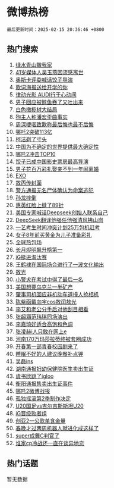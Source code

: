 # 微博热榜

`最后更新时间：2025-02-15 20:36:46 +0800`

## 热门搜索

1. [绿水青山瞰我家](https://m.weibo.cn/search?containerid=100103type%3D1%26t%3D10%26q%3D%23%E7%BB%BF%E6%B0%B4%E9%9D%92%E5%B1%B1%E7%9E%B0%E6%88%91%E5%AE%B6%23&stream_entry_id=51&isnewpage=1&extparam=seat%3D1%26stream_entry_id%3D51%26c_type%3D51%26dgr%3D0%26cate%3D10103%26pos%3D0%26q%3D%2523%25E7%25BB%25BF%25E6%25B0%25B4%25E9%259D%2592%25E5%25B1%25B1%25E7%259E%25B0%25E6%2588%2591%25E5%25AE%25B6%2523%26filter_type%3Drealtimehot%26display_time%3D1739623005%26pre_seqid%3D17396230053450230955137)
1. [41岁媒体人吴玉燕因流感离世](https://m.weibo.cn/search?containerid=100103type%3D1%26t%3D10%26q%3D%2341%E5%B2%81%E5%AA%92%E4%BD%93%E4%BA%BA%E5%90%B4%E7%8E%89%E7%87%95%E5%9B%A0%E6%B5%81%E6%84%9F%E7%A6%BB%E4%B8%96%23&stream_entry_id=31&isnewpage=1&extparam=seat%3D1%26flag%3D1%26lcate%3D5001%26pos%3D0%26filter_type%3Drealtimehot%26c_type%3D31%26realpos%3D1%26dgr%3D0%26cate%3D5001%26q%3D%252341%25E5%25B2%2581%25E5%25AA%2592%25E4%25BD%2593%25E4%25BA%25BA%25E5%2590%25B4%25E7%258E%2589%25E7%2587%2595%25E5%259B%25A0%25E6%25B5%2581%25E6%2584%259F%25E7%25A6%25BB%25E4%25B8%2596%2523%26stream_entry_id%3D31%26band_rank%3D1%26display_time%3D1739623005%26pre_seqid%3D17396230053450230955137)
1. [奥斯卡评委喊话饺子导演](https://m.weibo.cn/search?containerid=100103type%3D1%26t%3D10%26q%3D%23%E5%A5%A5%E6%96%AF%E5%8D%A1%E8%AF%84%E5%A7%94%E5%96%8A%E8%AF%9D%E9%A5%BA%E5%AD%90%E5%AF%BC%E6%BC%94%23&stream_entry_id=31&isnewpage=1&extparam=seat%3D1%26flag%3D2%26lcate%3D5001%26pos%3D1%26filter_type%3Drealtimehot%26c_type%3D31%26realpos%3D2%26dgr%3D0%26cate%3D5001%26q%3D%2523%25E5%25A5%25A5%25E6%2596%25AF%25E5%258D%25A1%25E8%25AF%2584%25E5%25A7%2594%25E5%2596%258A%25E8%25AF%259D%25E9%25A5%25BA%25E5%25AD%2590%25E5%25AF%25BC%25E6%25BC%2594%2523%26stream_entry_id%3D31%26band_rank%3D2%26display_time%3D1739623005%26pre_seqid%3D17396230053450230955137)
1. [歌词海报送给开学的你](https://m.weibo.cn/search?containerid=100103type%3D1%26t%3D10%26q%3D%23%E6%AD%8C%E8%AF%8D%E6%B5%B7%E6%8A%A5%E9%80%81%E7%BB%99%E5%BC%80%E5%AD%A6%E7%9A%84%E4%BD%A0%23&stream_entry_id=31&isnewpage=1&extparam=seat%3D1%26flag%3D0%26lcate%3D5001%26pos%3D2%26filter_type%3Drealtimehot%26c_type%3D31%26realpos%3D3%26dgr%3D0%26cate%3D5001%26q%3D%2523%25E6%25AD%258C%25E8%25AF%258D%25E6%25B5%25B7%25E6%258A%25A5%25E9%2580%2581%25E7%25BB%2599%25E5%25BC%2580%25E5%25AD%25A6%25E7%259A%2584%25E4%25BD%25A0%2523%26stream_entry_id%3D31%26band_rank%3D3%26display_time%3D1739623005%26pre_seqid%3D17396230053450230955137)
1. [律动光影 AUDI行于心动间](https://m.weibo.cn/search?containerid=100103type%3D1%26t%3D10%26q%3D%23%E5%BE%8B%E5%8A%A8%E5%85%89%E5%BD%B1+AUDI%E8%A1%8C%E4%BA%8E%E5%BF%83%E5%8A%A8%E9%97%B4%23&stream_entry_id=31&isnewpage=1&extparam=seat%3D1%26stream_entry_id%3D31%26is_ad_pos%3D1%26lcate%3D5001%26pos%3D3%26topic_ad%3D1%26filter_type%3Drealtimehot%26c_type%3D31%26dgr%3D0%26cate%3D5001%26q%3D%2523%25E5%25BE%258B%25E5%258A%25A8%25E5%2585%2589%25E5%25BD%25B1%2520AUDI%25E8%25A1%258C%25E4%25BA%258E%25E5%25BF%2583%25E5%258A%25A8%25E9%2597%25B4%2523%26adid%3D276096%26band_rank%3D4%26display_time%3D1739623005%26pre_seqid%3D17396230053450230955137)
1. [男子回应被鲸鱼吞了又吐出来](https://m.weibo.cn/search?containerid=100103type%3D1%26t%3D10%26q%3D%23%E7%94%B7%E5%AD%90%E5%9B%9E%E5%BA%94%E8%A2%AB%E9%B2%B8%E9%B1%BC%E5%90%9E%E4%BA%86%E5%8F%88%E5%90%90%E5%87%BA%E6%9D%A5%23&stream_entry_id=31&isnewpage=1&extparam=seat%3D1%26flag%3D1%26lcate%3D5001%26pos%3D4%26filter_type%3Drealtimehot%26c_type%3D31%26realpos%3D4%26dgr%3D0%26cate%3D5001%26q%3D%2523%25E7%2594%25B7%25E5%25AD%2590%25E5%259B%259E%25E5%25BA%2594%25E8%25A2%25AB%25E9%25B2%25B8%25E9%25B1%25BC%25E5%2590%259E%25E4%25BA%2586%25E5%258F%2588%25E5%2590%2590%25E5%2587%25BA%25E6%259D%25A5%2523%26stream_entry_id%3D31%26band_rank%3D4%26display_time%3D1739623005%26pre_seqid%3D17396230053450230955137)
1. [白色橄榄树大结局](https://m.weibo.cn/search?containerid=100103type%3D1%26t%3D10%26q%3D%E7%99%BD%E8%89%B2%E6%A9%84%E6%A6%84%E6%A0%91%E5%A4%A7%E7%BB%93%E5%B1%80&stream_entry_id=31&isnewpage=1&extparam=seat%3D1%26flag%3D2%26lcate%3D5001%26pos%3D5%26filter_type%3Drealtimehot%26c_type%3D31%26realpos%3D5%26dgr%3D0%26cate%3D5001%26q%3D%25E7%2599%25BD%25E8%2589%25B2%25E6%25A9%2584%25E6%25A6%2584%25E6%25A0%2591%25E5%25A4%25A7%25E7%25BB%2593%25E5%25B1%2580%26stream_entry_id%3D31%26band_rank%3D5%26display_time%3D1739623005%26pre_seqid%3D17396230053450230955137)
1. [狗主人称潘宏歪曲事实](https://m.weibo.cn/search?containerid=100103type%3D1%26t%3D10%26q%3D%23%E7%8B%97%E4%B8%BB%E4%BA%BA%E7%A7%B0%E6%BD%98%E5%AE%8F%E6%AD%AA%E6%9B%B2%E4%BA%8B%E5%AE%9E%23&stream_entry_id=31&isnewpage=1&extparam=seat%3D1%26flag%3D1%26lcate%3D5001%26pos%3D6%26filter_type%3Drealtimehot%26c_type%3D31%26realpos%3D6%26dgr%3D0%26cate%3D5001%26q%3D%2523%25E7%258B%2597%25E4%25B8%25BB%25E4%25BA%25BA%25E7%25A7%25B0%25E6%25BD%2598%25E5%25AE%258F%25E6%25AD%25AA%25E6%259B%25B2%25E4%25BA%258B%25E5%25AE%259E%2523%26stream_entry_id%3D31%26band_rank%3D6%26display_time%3D1739623005%26pre_seqid%3D17396230053450230955137)
1. [周深哽咽致歉称最后悔也最不后悔](https://m.weibo.cn/search?containerid=100103type%3D1%26t%3D10%26q%3D%23%E5%91%A8%E6%B7%B1%E5%93%BD%E5%92%BD%E8%87%B4%E6%AD%89%E7%A7%B0%E6%9C%80%E5%90%8E%E6%82%94%E4%B9%9F%E6%9C%80%E4%B8%8D%E5%90%8E%E6%82%94%23&stream_entry_id=31&isnewpage=1&extparam=seat%3D1%26flag%3D16%26lcate%3D5001%26pos%3D7%26filter_type%3Drealtimehot%26c_type%3D31%26realpos%3D7%26dgr%3D0%26cate%3D5001%26q%3D%2523%25E5%2591%25A8%25E6%25B7%25B1%25E5%2593%25BD%25E5%2592%25BD%25E8%2587%25B4%25E6%25AD%2589%25E7%25A7%25B0%25E6%259C%2580%25E5%2590%258E%25E6%2582%2594%25E4%25B9%259F%25E6%259C%2580%25E4%25B8%258D%25E5%2590%258E%25E6%2582%2594%2523%26stream_entry_id%3D31%26band_rank%3D7%26display_time%3D1739623005%26pre_seqid%3D17396230053450230955137)
1. [哪吒2突破113亿](https://m.weibo.cn/search?containerid=100103type%3D1%26t%3D10%26q%3D%23%E5%93%AA%E5%90%922%E7%AA%81%E7%A0%B4113%E4%BA%BF%23&stream_entry_id=31&isnewpage=1&extparam=seat%3D1%26flag%3D1%26lcate%3D5001%26pos%3D8%26filter_type%3Drealtimehot%26c_type%3D31%26realpos%3D8%26dgr%3D0%26cate%3D5001%26q%3D%2523%25E5%2593%25AA%25E5%2590%25922%25E7%25AA%2581%25E7%25A0%25B4113%25E4%25BA%25BF%2523%26stream_entry_id%3D31%26band_rank%3D8%26display_time%3D1739623005%26pre_seqid%3D17396230053450230955137)
1. [柯洁剃了寸头](https://m.weibo.cn/search?containerid=100103type%3D1%26t%3D10%26q%3D%23%E6%9F%AF%E6%B4%81%E5%89%83%E4%BA%86%E5%AF%B8%E5%A4%B4%23&stream_entry_id=31&isnewpage=1&extparam=seat%3D1%26flag%3D1%26lcate%3D5001%26pos%3D9%26filter_type%3Drealtimehot%26c_type%3D31%26realpos%3D9%26dgr%3D0%26cate%3D5001%26q%3D%2523%25E6%259F%25AF%25E6%25B4%2581%25E5%2589%2583%25E4%25BA%2586%25E5%25AF%25B8%25E5%25A4%25B4%2523%26stream_entry_id%3D31%26band_rank%3D9%26display_time%3D1739623005%26pre_seqid%3D17396230053450230955137)
1. [中国为不确定的世界提供最大确定性](https://m.weibo.cn/search?containerid=100103type%3D1%26t%3D10%26q%3D%23%E4%B8%AD%E5%9B%BD%E4%B8%BA%E4%B8%8D%E7%A1%AE%E5%AE%9A%E7%9A%84%E4%B8%96%E7%95%8C%E6%8F%90%E4%BE%9B%E6%9C%80%E5%A4%A7%E7%A1%AE%E5%AE%9A%E6%80%A7%23&stream_entry_id=31&isnewpage=1&extparam=seat%3D1%26flag%3D1%26lcate%3D5001%26pos%3D10%26filter_type%3Drealtimehot%26c_type%3D31%26realpos%3D10%26dgr%3D0%26cate%3D5001%26q%3D%2523%25E4%25B8%25AD%25E5%259B%25BD%25E4%25B8%25BA%25E4%25B8%258D%25E7%25A1%25AE%25E5%25AE%259A%25E7%259A%2584%25E4%25B8%2596%25E7%2595%258C%25E6%258F%2590%25E4%25BE%259B%25E6%259C%2580%25E5%25A4%25A7%25E7%25A1%25AE%25E5%25AE%259A%25E6%2580%25A7%2523%26stream_entry_id%3D31%26band_rank%3D10%26display_time%3D1739623005%26pre_seqid%3D17396230053450230955137)
1. [哪吒2冲击TOP10](https://m.weibo.cn/search?containerid=100103type%3D1%26t%3D10%26q%3D%23%E5%93%AA%E5%90%922%E5%86%B2%E5%87%BBTOP10%23&stream_entry_id=31&isnewpage=1&extparam=seat%3D1%26flag%3D0%26lcate%3D5001%26pos%3D11%26filter_type%3Drealtimehot%26c_type%3D31%26realpos%3D11%26dgr%3D0%26cate%3D5001%26q%3D%2523%25E5%2593%25AA%25E5%2590%25922%25E5%2586%25B2%25E5%2587%25BBTOP10%2523%26stream_entry_id%3D31%26band_rank%3D11%26display_time%3D1739623005%26pre_seqid%3D17396230053450230955137)
1. [饺子已成中国影史票房最高导演](https://m.weibo.cn/search?containerid=100103type%3D1%26t%3D10%26q%3D%23%E9%A5%BA%E5%AD%90%E5%B7%B2%E6%88%90%E4%B8%AD%E5%9B%BD%E5%BD%B1%E5%8F%B2%E7%A5%A8%E6%88%BF%E6%9C%80%E9%AB%98%E5%AF%BC%E6%BC%94%23&stream_entry_id=31&isnewpage=1&extparam=seat%3D1%26flag%3D0%26lcate%3D5001%26pos%3D12%26filter_type%3Drealtimehot%26c_type%3D31%26realpos%3D12%26dgr%3D0%26cate%3D5001%26q%3D%2523%25E9%25A5%25BA%25E5%25AD%2590%25E5%25B7%25B2%25E6%2588%2590%25E4%25B8%25AD%25E5%259B%25BD%25E5%25BD%25B1%25E5%258F%25B2%25E7%25A5%25A8%25E6%2588%25BF%25E6%259C%2580%25E9%25AB%2598%25E5%25AF%25BC%25E6%25BC%2594%2523%26stream_entry_id%3D31%26band_rank%3D12%26display_time%3D1739623005%26pre_seqid%3D17396230053450230955137)
1. [男子花百万彩礼娶亲不到一年闹离婚](https://m.weibo.cn/search?containerid=100103type%3D1%26t%3D10%26q%3D%23%E7%94%B7%E5%AD%90%E8%8A%B1%E7%99%BE%E4%B8%87%E5%BD%A9%E7%A4%BC%E5%A8%B6%E4%BA%B2%E4%B8%8D%E5%88%B0%E4%B8%80%E5%B9%B4%E9%97%B9%E7%A6%BB%E5%A9%9A%23&stream_entry_id=31&isnewpage=1&extparam=seat%3D1%26flag%3D1%26lcate%3D5001%26pos%3D13%26filter_type%3Drealtimehot%26c_type%3D31%26realpos%3D13%26dgr%3D0%26cate%3D5001%26q%3D%2523%25E7%2594%25B7%25E5%25AD%2590%25E8%258A%25B1%25E7%2599%25BE%25E4%25B8%2587%25E5%25BD%25A9%25E7%25A4%25BC%25E5%25A8%25B6%25E4%25BA%25B2%25E4%25B8%258D%25E5%2588%25B0%25E4%25B8%2580%25E5%25B9%25B4%25E9%2597%25B9%25E7%25A6%25BB%25E5%25A9%259A%2523%26stream_entry_id%3D31%26band_rank%3D13%26display_time%3D1739623005%26pre_seqid%3D17396230053450230955137)
1. [EXO](https://m.weibo.cn/search?containerid=100103type%3D1%26t%3D10%26q%3DEXO&stream_entry_id=31&isnewpage=1&extparam=seat%3D1%26flag%3D1%26lcate%3D5001%26pos%3D14%26filter_type%3Drealtimehot%26c_type%3D31%26realpos%3D14%26dgr%3D0%26cate%3D5001%26q%3DEXO%26stream_entry_id%3D31%26band_rank%3D14%26display_time%3D1739623005%26pre_seqid%3D17396230053450230955137)
1. [敖丙传封面](https://m.weibo.cn/search?containerid=100103type%3D1%26t%3D10%26q%3D%E6%95%96%E4%B8%99%E4%BC%A0%E5%B0%81%E9%9D%A2&stream_entry_id=31&isnewpage=1&extparam=seat%3D1%26flag%3D0%26lcate%3D5001%26pos%3D15%26filter_type%3Drealtimehot%26c_type%3D31%26realpos%3D15%26dgr%3D0%26cate%3D5001%26q%3D%25E6%2595%2596%25E4%25B8%2599%25E4%25BC%25A0%25E5%25B0%2581%25E9%259D%25A2%26stream_entry_id%3D31%26band_rank%3D15%26display_time%3D1739623005%26pre_seqid%3D17396230053450230955137)
1. [警方通报无名尸体确认为命案逃犯](https://m.weibo.cn/search?containerid=100103type%3D1%26t%3D10%26q%3D%23%E8%AD%A6%E6%96%B9%E9%80%9A%E6%8A%A5%E6%97%A0%E5%90%8D%E5%B0%B8%E4%BD%93%E7%A1%AE%E8%AE%A4%E4%B8%BA%E5%91%BD%E6%A1%88%E9%80%83%E7%8A%AF%23&stream_entry_id=31&isnewpage=1&extparam=seat%3D1%26flag%3D0%26lcate%3D5001%26pos%3D16%26filter_type%3Drealtimehot%26c_type%3D31%26realpos%3D16%26dgr%3D0%26cate%3D5001%26q%3D%2523%25E8%25AD%25A6%25E6%2596%25B9%25E9%2580%259A%25E6%258A%25A5%25E6%2597%25A0%25E5%2590%258D%25E5%25B0%25B8%25E4%25BD%2593%25E7%25A1%25AE%25E8%25AE%25A4%25E4%25B8%25BA%25E5%2591%25BD%25E6%25A1%2588%25E9%2580%2583%25E7%258A%25AF%2523%26stream_entry_id%3D31%26band_rank%3D16%26display_time%3D1739623005%26pre_seqid%3D17396230053450230955137)
1. [孙龙摔倒](https://m.weibo.cn/search?containerid=100103type%3D1%26t%3D10%26q%3D%E5%AD%99%E9%BE%99%E6%91%94%E5%80%92&stream_entry_id=31&isnewpage=1&extparam=seat%3D1%26flag%3D1%26lcate%3D5001%26pos%3D17%26filter_type%3Drealtimehot%26c_type%3D31%26realpos%3D17%26dgr%3D0%26cate%3D5001%26q%3D%25E5%25AD%2599%25E9%25BE%2599%25E6%2591%2594%25E5%2580%2592%26stream_entry_id%3D31%26band_rank%3D17%26display_time%3D1739623005%26pre_seqid%3D17396230053450230955137)
1. [惠英红脸上缝了89针](https://m.weibo.cn/search?containerid=100103type%3D1%26t%3D10%26q%3D%E6%83%A0%E8%8B%B1%E7%BA%A2%E8%84%B8%E4%B8%8A%E7%BC%9D%E4%BA%8689%E9%92%88&stream_entry_id=31&isnewpage=1&extparam=seat%3D1%26flag%3D0%26lcate%3D5001%26pos%3D18%26filter_type%3Drealtimehot%26c_type%3D31%26realpos%3D18%26dgr%3D0%26cate%3D5001%26q%3D%25E6%2583%25A0%25E8%258B%25B1%25E7%25BA%25A2%25E8%2584%25B8%25E4%25B8%258A%25E7%25BC%259D%25E4%25BA%258689%25E9%2592%2588%26stream_entry_id%3D31%26band_rank%3D18%26display_time%3D1739623005%26pre_seqid%3D17396230053450230955137)
1. [美国专家喊话Deepseek创始人联系自己](https://m.weibo.cn/search?containerid=100103type%3D1%26t%3D10%26q%3D%23%E7%BE%8E%E5%9B%BD%E4%B8%93%E5%AE%B6%E5%96%8A%E8%AF%9DDeepseek%E5%88%9B%E5%A7%8B%E4%BA%BA%E8%81%94%E7%B3%BB%E8%87%AA%E5%B7%B1%23&stream_entry_id=31&isnewpage=1&extparam=seat%3D1%26flag%3D1%26lcate%3D5001%26pos%3D19%26filter_type%3Drealtimehot%26c_type%3D31%26realpos%3D19%26dgr%3D0%26cate%3D5001%26q%3D%2523%25E7%25BE%258E%25E5%259B%25BD%25E4%25B8%2593%25E5%25AE%25B6%25E5%2596%258A%25E8%25AF%259DDeepseek%25E5%2588%259B%25E5%25A7%258B%25E4%25BA%25BA%25E8%2581%2594%25E7%25B3%25BB%25E8%2587%25AA%25E5%25B7%25B1%2523%26stream_entry_id%3D31%26band_rank%3D19%26display_time%3D1739623005%26pre_seqid%3D17396230053450230955137)
1. [DeepSeek翻译他强任他强清风拂山岗](https://m.weibo.cn/search?containerid=100103type%3D1%26t%3D10%26q%3D%23DeepSeek%E7%BF%BB%E8%AF%91%E4%BB%96%E5%BC%BA%E4%BB%BB%E4%BB%96%E5%BC%BA%E6%B8%85%E9%A3%8E%E6%8B%82%E5%B1%B1%E5%B2%97%23&stream_entry_id=31&isnewpage=1&extparam=seat%3D1%26flag%3D0%26lcate%3D5001%26pos%3D20%26filter_type%3Drealtimehot%26c_type%3D31%26realpos%3D20%26dgr%3D0%26cate%3D5001%26q%3D%2523DeepSeek%25E7%25BF%25BB%25E8%25AF%2591%25E4%25BB%2596%25E5%25BC%25BA%25E4%25BB%25BB%25E4%25BB%2596%25E5%25BC%25BA%25E6%25B8%2585%25E9%25A3%258E%25E6%258B%2582%25E5%25B1%25B1%25E5%25B2%2597%2523%26stream_entry_id%3D31%26band_rank%3D20%26display_time%3D1739623005%26pre_seqid%3D17396230053450230955137)
1. [一艺考生时间冲突计划25万包机赶考](https://m.weibo.cn/search?containerid=100103type%3D1%26t%3D10%26q%3D%23%E4%B8%80%E8%89%BA%E8%80%83%E7%94%9F%E6%97%B6%E9%97%B4%E5%86%B2%E7%AA%81%E8%AE%A1%E5%88%9225%E4%B8%87%E5%8C%85%E6%9C%BA%E8%B5%B6%E8%80%83%23&stream_entry_id=31&isnewpage=1&extparam=seat%3D1%26flag%3D1%26lcate%3D5001%26pos%3D21%26filter_type%3Drealtimehot%26c_type%3D31%26realpos%3D21%26dgr%3D0%26cate%3D5001%26q%3D%2523%25E4%25B8%2580%25E8%2589%25BA%25E8%2580%2583%25E7%2594%259F%25E6%2597%25B6%25E9%2597%25B4%25E5%2586%25B2%25E7%25AA%2581%25E8%25AE%25A1%25E5%2588%259225%25E4%25B8%2587%25E5%258C%2585%25E6%259C%25BA%25E8%25B5%25B6%25E8%2580%2583%2523%26stream_entry_id%3D31%26band_rank%3D21%26display_time%3D1739623005%26pre_seqid%3D17396230053450230955137)
1. [女子8年前买黄金为儿子准备彩礼](https://m.weibo.cn/search?containerid=100103type%3D1%26t%3D10%26q%3D%23%E5%A5%B3%E5%AD%908%E5%B9%B4%E5%89%8D%E4%B9%B0%E9%BB%84%E9%87%91%E4%B8%BA%E5%84%BF%E5%AD%90%E5%87%86%E5%A4%87%E5%BD%A9%E7%A4%BC%23&stream_entry_id=31&isnewpage=1&extparam=seat%3D1%26flag%3D1%26lcate%3D5001%26pos%3D22%26filter_type%3Drealtimehot%26c_type%3D31%26realpos%3D22%26dgr%3D0%26cate%3D5001%26q%3D%2523%25E5%25A5%25B3%25E5%25AD%25908%25E5%25B9%25B4%25E5%2589%258D%25E4%25B9%25B0%25E9%25BB%2584%25E9%2587%2591%25E4%25B8%25BA%25E5%2584%25BF%25E5%25AD%2590%25E5%2587%2586%25E5%25A4%2587%25E5%25BD%25A9%25E7%25A4%25BC%2523%26stream_entry_id%3D31%26band_rank%3D22%26display_time%3D1739623005%26pre_seqid%3D17396230053450230955137)
1. [全球热包场](https://m.weibo.cn/search?containerid=100103type%3D1%26t%3D10%26q%3D%E5%85%A8%E7%90%83%E7%83%AD%E5%8C%85%E5%9C%BA&stream_entry_id=31&isnewpage=1&extparam=seat%3D1%26flag%3D1%26lcate%3D5001%26pos%3D23%26filter_type%3Drealtimehot%26c_type%3D31%26realpos%3D23%26dgr%3D0%26cate%3D5001%26q%3D%25E5%2585%25A8%25E7%2590%2583%25E7%2583%25AD%25E5%258C%2585%25E5%259C%25BA%26stream_entry_id%3D31%26band_rank%3D23%26display_time%3D1739623005%26pre_seqid%3D17396230053450230955137)
1. [长月烬明飙升榜第一](https://m.weibo.cn/search?containerid=100103type%3D1%26t%3D10%26q%3D%23%E9%95%BF%E6%9C%88%E7%83%AC%E6%98%8E%E9%A3%99%E5%8D%87%E6%A6%9C%E7%AC%AC%E4%B8%80%23&stream_entry_id=31&isnewpage=1&extparam=seat%3D1%26flag%3D0%26lcate%3D5001%26pos%3D24%26filter_type%3Drealtimehot%26c_type%3D31%26realpos%3D24%26dgr%3D0%26cate%3D5001%26q%3D%2523%25E9%2595%25BF%25E6%259C%2588%25E7%2583%25AC%25E6%2598%258E%25E9%25A3%2599%25E5%258D%2587%25E6%25A6%259C%25E7%25AC%25AC%25E4%25B8%2580%2523%26stream_entry_id%3D31%26band_rank%3D24%26display_time%3D1739623005%26pre_seqid%3D17396230053450230955137)
1. [iG挺进淘汰赛](https://m.weibo.cn/search?containerid=100103type%3D1%26t%3D10%26q%3D%23iG%E6%8C%BA%E8%BF%9B%E6%B7%98%E6%B1%B0%E8%B5%9B%23&stream_entry_id=31&isnewpage=1&extparam=seat%3D1%26flag%3D1%26lcate%3D5001%26pos%3D25%26filter_type%3Drealtimehot%26c_type%3D31%26realpos%3D25%26dgr%3D0%26cate%3D5001%26q%3D%2523iG%25E6%258C%25BA%25E8%25BF%259B%25E6%25B7%2598%25E6%25B1%25B0%25E8%25B5%259B%2523%26stream_entry_id%3D31%26band_rank%3D25%26display_time%3D1739623005%26pre_seqid%3D17396230053450230955137)
1. [王鹤棣在国际场合进行了一波文化输出](https://m.weibo.cn/search?containerid=100103type%3D1%26t%3D10%26q%3D%23%E7%8E%8B%E9%B9%A4%E6%A3%A3%E5%9C%A8%E5%9B%BD%E9%99%85%E5%9C%BA%E5%90%88%E8%BF%9B%E8%A1%8C%E4%BA%86%E4%B8%80%E6%B3%A2%E6%96%87%E5%8C%96%E8%BE%93%E5%87%BA%23&stream_entry_id=31&isnewpage=1&extparam=seat%3D1%26flag%3D1%26lcate%3D5001%26pos%3D26%26filter_type%3Drealtimehot%26c_type%3D31%26realpos%3D26%26dgr%3D0%26cate%3D5001%26q%3D%2523%25E7%258E%258B%25E9%25B9%25A4%25E6%25A3%25A3%25E5%259C%25A8%25E5%259B%25BD%25E9%2599%2585%25E5%259C%25BA%25E5%2590%2588%25E8%25BF%259B%25E8%25A1%258C%25E4%25BA%2586%25E4%25B8%2580%25E6%25B3%25A2%25E6%2596%2587%25E5%258C%2596%25E8%25BE%2593%25E5%2587%25BA%2523%26stream_entry_id%3D31%26band_rank%3D26%26display_time%3D1739623005%26pre_seqid%3D17396230053450230955137)
1. [敖光](https://m.weibo.cn/search?containerid=100103type%3D1%26t%3D10%26q%3D%E6%95%96%E5%85%89&stream_entry_id=31&isnewpage=1&extparam=seat%3D1%26flag%3D1%26lcate%3D5001%26pos%3D27%26filter_type%3Drealtimehot%26c_type%3D31%26realpos%3D27%26dgr%3D0%26cate%3D5001%26q%3D%25E6%2595%2596%25E5%2585%2589%26stream_entry_id%3D31%26band_rank%3D27%26display_time%3D1739623005%26pre_seqid%3D17396230053450230955137)
1. [小警犬在考试中得了最后一名](https://m.weibo.cn/search?containerid=100103type%3D1%26t%3D10%26q%3D%E5%B0%8F%E8%AD%A6%E7%8A%AC%E5%9C%A8%E8%80%83%E8%AF%95%E4%B8%AD%E5%BE%97%E4%BA%86%E6%9C%80%E5%90%8E%E4%B8%80%E5%90%8D&stream_entry_id=31&isnewpage=1&extparam=seat%3D1%26flag%3D1%26lcate%3D5001%26pos%3D28%26filter_type%3Drealtimehot%26c_type%3D31%26realpos%3D28%26dgr%3D0%26cate%3D5001%26q%3D%25E5%25B0%258F%25E8%25AD%25A6%25E7%258A%25AC%25E5%259C%25A8%25E8%2580%2583%25E8%25AF%2595%25E4%25B8%25AD%25E5%25BE%2597%25E4%25BA%2586%25E6%259C%2580%25E5%2590%258E%25E4%25B8%2580%25E5%2590%258D%26stream_entry_id%3D31%26band_rank%3D28%26display_time%3D1739623005%26pre_seqid%3D17396230053450230955137)
1. [美国想要乌克兰一半矿产](https://m.weibo.cn/search?containerid=100103type%3D1%26t%3D10%26q%3D%23%E7%BE%8E%E5%9B%BD%E6%83%B3%E8%A6%81%E4%B9%8C%E5%85%8B%E5%85%B0%E4%B8%80%E5%8D%8A%E7%9F%BF%E4%BA%A7%23&stream_entry_id=31&isnewpage=1&extparam=seat%3D1%26flag%3D1%26lcate%3D5001%26pos%3D29%26filter_type%3Drealtimehot%26c_type%3D31%26realpos%3D29%26dgr%3D0%26cate%3D5001%26q%3D%2523%25E7%25BE%258E%25E5%259B%25BD%25E6%2583%25B3%25E8%25A6%2581%25E4%25B9%258C%25E5%2585%258B%25E5%2585%25B0%25E4%25B8%2580%25E5%258D%258A%25E7%259F%25BF%25E4%25BA%25A7%2523%26stream_entry_id%3D31%26band_rank%3D29%26display_time%3D1739623005%26pre_seqid%3D17396230053450230955137)
1. [肇事司机回应非机动车道撞人抢相机](https://m.weibo.cn/search?containerid=100103type%3D1%26t%3D10%26q%3D%23%E8%82%87%E4%BA%8B%E5%8F%B8%E6%9C%BA%E5%9B%9E%E5%BA%94%E9%9D%9E%E6%9C%BA%E5%8A%A8%E8%BD%A6%E9%81%93%E6%92%9E%E4%BA%BA%E6%8A%A2%E7%9B%B8%E6%9C%BA%23&stream_entry_id=31&isnewpage=1&extparam=seat%3D1%26flag%3D1%26lcate%3D5001%26pos%3D30%26filter_type%3Drealtimehot%26c_type%3D31%26realpos%3D30%26dgr%3D0%26cate%3D5001%26q%3D%2523%25E8%2582%2587%25E4%25BA%258B%25E5%258F%25B8%25E6%259C%25BA%25E5%259B%259E%25E5%25BA%2594%25E9%259D%259E%25E6%259C%25BA%25E5%258A%25A8%25E8%25BD%25A6%25E9%2581%2593%25E6%2592%259E%25E4%25BA%25BA%25E6%258A%25A2%25E7%259B%25B8%25E6%259C%25BA%2523%26stream_entry_id%3D31%26band_rank%3D30%26display_time%3D1739623005%26pre_seqid%3D17396230053450230955137)
1. [陈紫函戴向宇cos敖闰敖光](https://m.weibo.cn/search?containerid=100103type%3D1%26t%3D10%26q%3D%23%E9%99%88%E7%B4%AB%E5%87%BD%E6%88%B4%E5%90%91%E5%AE%87cos%E6%95%96%E9%97%B0%E6%95%96%E5%85%89%23&stream_entry_id=31&isnewpage=1&extparam=seat%3D1%26flag%3D0%26lcate%3D5001%26pos%3D31%26filter_type%3Drealtimehot%26c_type%3D31%26realpos%3D31%26dgr%3D0%26cate%3D5001%26q%3D%2523%25E9%2599%2588%25E7%25B4%25AB%25E5%2587%25BD%25E6%2588%25B4%25E5%2590%2591%25E5%25AE%2587cos%25E6%2595%2596%25E9%2597%25B0%25E6%2595%2596%25E5%2585%2589%2523%26stream_entry_id%3D31%26band_rank%3D31%26display_time%3D1739623005%26pre_seqid%3D17396230053450230955137)
1. [李艾和老公分手后对他刮目相看](https://m.weibo.cn/search?containerid=100103type%3D1%26t%3D10%26q%3D%E6%9D%8E%E8%89%BE%E5%92%8C%E8%80%81%E5%85%AC%E5%88%86%E6%89%8B%E5%90%8E%E5%AF%B9%E4%BB%96%E5%88%AE%E7%9B%AE%E7%9B%B8%E7%9C%8B&stream_entry_id=31&isnewpage=1&extparam=seat%3D1%26flag%3D0%26lcate%3D5001%26pos%3D32%26filter_type%3Drealtimehot%26c_type%3D31%26realpos%3D32%26dgr%3D0%26cate%3D5001%26q%3D%25E6%259D%258E%25E8%2589%25BE%25E5%2592%258C%25E8%2580%2581%25E5%2585%25AC%25E5%2588%2586%25E6%2589%258B%25E5%2590%258E%25E5%25AF%25B9%25E4%25BB%2596%25E5%2588%25AE%25E7%259B%25AE%25E7%259B%25B8%25E7%259C%258B%26stream_entry_id%3D31%26band_rank%3D32%26display_time%3D1739623005%26pre_seqid%3D17396230053450230955137)
1. [张韶涵范玮琪同场演出](https://m.weibo.cn/search?containerid=100103type%3D1%26t%3D10%26q%3D%23%E5%BC%A0%E9%9F%B6%E6%B6%B5%E8%8C%83%E7%8E%AE%E7%90%AA%E5%90%8C%E5%9C%BA%E6%BC%94%E5%87%BA%23&stream_entry_id=31&isnewpage=1&extparam=seat%3D1%26flag%3D1%26lcate%3D5001%26pos%3D33%26filter_type%3Drealtimehot%26c_type%3D31%26realpos%3D33%26dgr%3D0%26cate%3D5001%26q%3D%2523%25E5%25BC%25A0%25E9%259F%25B6%25E6%25B6%25B5%25E8%258C%2583%25E7%258E%25AE%25E7%2590%25AA%25E5%2590%258C%25E5%259C%25BA%25E6%25BC%2594%25E5%2587%25BA%2523%26stream_entry_id%3D31%26band_rank%3D33%26display_time%3D1739623005%26pre_seqid%3D17396230053450230955137)
1. [李嘉琦好适合高饱和色调](https://m.weibo.cn/search?containerid=100103type%3D1%26t%3D10%26q%3D%E6%9D%8E%E5%98%89%E7%90%A6%E5%A5%BD%E9%80%82%E5%90%88%E9%AB%98%E9%A5%B1%E5%92%8C%E8%89%B2%E8%B0%83&stream_entry_id=31&isnewpage=1&extparam=seat%3D1%26flag%3D1%26lcate%3D5001%26pos%3D34%26filter_type%3Drealtimehot%26c_type%3D31%26realpos%3D34%26dgr%3D0%26cate%3D5001%26q%3D%25E6%259D%258E%25E5%2598%2589%25E7%2590%25A6%25E5%25A5%25BD%25E9%2580%2582%25E5%2590%2588%25E9%25AB%2598%25E9%25A5%25B1%25E5%2592%258C%25E8%2589%25B2%25E8%25B0%2583%26stream_entry_id%3D31%26band_rank%3D34%26display_time%3D1739623005%26pre_seqid%3D17396230053450230955137)
1. [张凌赫i人只敢在网上e](https://m.weibo.cn/search?containerid=100103type%3D1%26t%3D10%26q%3D%E5%BC%A0%E5%87%8C%E8%B5%ABi%E4%BA%BA%E5%8F%AA%E6%95%A2%E5%9C%A8%E7%BD%91%E4%B8%8Ae&stream_entry_id=31&isnewpage=1&extparam=seat%3D1%26flag%3D0%26lcate%3D5001%26pos%3D35%26filter_type%3Drealtimehot%26c_type%3D31%26realpos%3D35%26dgr%3D0%26cate%3D5001%26q%3D%25E5%25BC%25A0%25E5%2587%258C%25E8%25B5%25ABi%25E4%25BA%25BA%25E5%258F%25AA%25E6%2595%25A2%25E5%259C%25A8%25E7%25BD%2591%25E4%25B8%258Ae%26stream_entry_id%3D31%26band_rank%3D35%26display_time%3D1739623005%26pre_seqid%3D17396230053450230955137)
1. [河南170万玛莎拉蒂终被套圈成功](https://m.weibo.cn/search?containerid=100103type%3D1%26t%3D10%26q%3D%23%E6%B2%B3%E5%8D%97170%E4%B8%87%E7%8E%9B%E8%8E%8E%E6%8B%89%E8%92%82%E7%BB%88%E8%A2%AB%E5%A5%97%E5%9C%88%E6%88%90%E5%8A%9F%23&stream_entry_id=31&isnewpage=1&extparam=seat%3D1%26flag%3D0%26lcate%3D5001%26pos%3D36%26filter_type%3Drealtimehot%26c_type%3D31%26realpos%3D36%26dgr%3D0%26cate%3D5001%26q%3D%2523%25E6%25B2%25B3%25E5%258D%2597170%25E4%25B8%2587%25E7%258E%259B%25E8%258E%258E%25E6%258B%2589%25E8%2592%2582%25E7%25BB%2588%25E8%25A2%25AB%25E5%25A5%2597%25E5%259C%2588%25E6%2588%2590%25E5%258A%259F%2523%26stream_entry_id%3D31%26band_rank%3D36%26display_time%3D1739623005%26pre_seqid%3D17396230053450230955137)
1. [开春第一部青春校园剧来了](https://m.weibo.cn/search?containerid=100103type%3D1%26t%3D10%26q%3D%E5%BC%80%E6%98%A5%E7%AC%AC%E4%B8%80%E9%83%A8%E9%9D%92%E6%98%A5%E6%A0%A1%E5%9B%AD%E5%89%A7%E6%9D%A5%E4%BA%86&stream_entry_id=31&isnewpage=1&extparam=seat%3D1%26flag%3D1%26lcate%3D5001%26pos%3D37%26filter_type%3Drealtimehot%26c_type%3D31%26realpos%3D37%26dgr%3D0%26cate%3D5001%26q%3D%25E5%25BC%2580%25E6%2598%25A5%25E7%25AC%25AC%25E4%25B8%2580%25E9%2583%25A8%25E9%259D%2592%25E6%2598%25A5%25E6%25A0%25A1%25E5%259B%25AD%25E5%2589%25A7%25E6%259D%25A5%25E4%25BA%2586%26stream_entry_id%3D31%26band_rank%3D37%26display_time%3D1739623005%26pre_seqid%3D17396230053450230955137)
1. [睡眠不好的人建议晚餐补点钾](https://m.weibo.cn/search?containerid=100103type%3D1%26t%3D10%26q%3D%23%E7%9D%A1%E7%9C%A0%E4%B8%8D%E5%A5%BD%E7%9A%84%E4%BA%BA%E5%BB%BA%E8%AE%AE%E6%99%9A%E9%A4%90%E8%A1%A5%E7%82%B9%E9%92%BE%23&stream_entry_id=31&isnewpage=1&extparam=seat%3D1%26flag%3D0%26lcate%3D5001%26pos%3D38%26filter_type%3Drealtimehot%26c_type%3D31%26realpos%3D38%26dgr%3D0%26cate%3D5001%26q%3D%2523%25E7%259D%25A1%25E7%259C%25A0%25E4%25B8%258D%25E5%25A5%25BD%25E7%259A%2584%25E4%25BA%25BA%25E5%25BB%25BA%25E8%25AE%25AE%25E6%2599%259A%25E9%25A4%2590%25E8%25A1%25A5%25E7%2582%25B9%25E9%2592%25BE%2523%26stream_entry_id%3D31%26band_rank%3D38%26display_time%3D1739623005%26pre_seqid%3D17396230053450230955137)
1. [吴磊ins](https://m.weibo.cn/search?containerid=100103type%3D1%26t%3D10%26q%3D%E5%90%B4%E7%A3%8Ains&stream_entry_id=31&isnewpage=1&extparam=seat%3D1%26flag%3D0%26lcate%3D5001%26pos%3D39%26filter_type%3Drealtimehot%26c_type%3D31%26realpos%3D39%26dgr%3D0%26cate%3D5001%26q%3D%25E5%2590%25B4%25E7%25A3%258Ains%26stream_entry_id%3D31%26band_rank%3D39%26display_time%3D1739623005%26pre_seqid%3D17396230053450230955137)
1. [湖南通报妇幼保健院医生卖出生证](https://m.weibo.cn/search?containerid=100103type%3D1%26t%3D10%26q%3D%23%E6%B9%96%E5%8D%97%E9%80%9A%E6%8A%A5%E5%A6%87%E5%B9%BC%E4%BF%9D%E5%81%A5%E9%99%A2%E5%8C%BB%E7%94%9F%E5%8D%96%E5%87%BA%E7%94%9F%E8%AF%81%23&stream_entry_id=31&isnewpage=1&extparam=seat%3D1%26flag%3D0%26lcate%3D5001%26pos%3D40%26filter_type%3Drealtimehot%26c_type%3D31%26realpos%3D40%26dgr%3D0%26cate%3D5001%26q%3D%2523%25E6%25B9%2596%25E5%258D%2597%25E9%2580%259A%25E6%258A%25A5%25E5%25A6%2587%25E5%25B9%25BC%25E4%25BF%259D%25E5%2581%25A5%25E9%2599%25A2%25E5%258C%25BB%25E7%2594%259F%25E5%258D%2596%25E5%2587%25BA%25E7%2594%259F%25E8%25AF%2581%2523%26stream_entry_id%3D31%26band_rank%3D40%26display_time%3D1739623005%26pre_seqid%3D17396230053450230955137)
1. [虞书欣跳了igloo](https://m.weibo.cn/search?containerid=100103type%3D1%26t%3D10%26q%3D%23%E8%99%9E%E4%B9%A6%E6%AC%A3%E8%B7%B3%E4%BA%86igloo%23&stream_entry_id=31&isnewpage=1&extparam=seat%3D1%26flag%3D0%26lcate%3D5001%26pos%3D41%26filter_type%3Drealtimehot%26c_type%3D31%26realpos%3D41%26dgr%3D0%26cate%3D5001%26q%3D%2523%25E8%2599%259E%25E4%25B9%25A6%25E6%25AC%25A3%25E8%25B7%25B3%25E4%25BA%2586igloo%2523%26stream_entry_id%3D31%26band_rank%3D41%26display_time%3D1739623005%26pre_seqid%3D17396230053450230955137)
1. [衡阳通报售卖出生证事件](https://m.weibo.cn/search?containerid=100103type%3D1%26t%3D10%26q%3D%23%E8%A1%A1%E9%98%B3%E9%80%9A%E6%8A%A5%E5%94%AE%E5%8D%96%E5%87%BA%E7%94%9F%E8%AF%81%E4%BA%8B%E4%BB%B6%23&stream_entry_id=31&isnewpage=1&extparam=seat%3D1%26flag%3D0%26lcate%3D5001%26pos%3D42%26filter_type%3Drealtimehot%26c_type%3D31%26realpos%3D42%26dgr%3D0%26cate%3D5001%26q%3D%2523%25E8%25A1%25A1%25E9%2598%25B3%25E9%2580%259A%25E6%258A%25A5%25E5%2594%25AE%25E5%258D%2596%25E5%2587%25BA%25E7%2594%259F%25E8%25AF%2581%25E4%25BA%258B%25E4%25BB%25B6%2523%26stream_entry_id%3D31%26band_rank%3D42%26display_time%3D1739623005%26pre_seqid%3D17396230053450230955137)
1. [哪吒2微博战报](https://m.weibo.cn/search?containerid=100103type%3D1%26t%3D10%26q%3D%23%E5%93%AA%E5%90%922%E5%BE%AE%E5%8D%9A%E6%88%98%E6%8A%A5%23&stream_entry_id=31&isnewpage=1&extparam=seat%3D1%26flag%3D1%26lcate%3D5001%26pos%3D43%26filter_type%3Drealtimehot%26c_type%3D31%26realpos%3D43%26dgr%3D0%26cate%3D5001%26q%3D%2523%25E5%2593%25AA%25E5%2590%25922%25E5%25BE%25AE%25E5%258D%259A%25E6%2588%2598%25E6%258A%25A5%2523%26stream_entry_id%3D31%26band_rank%3D43%26display_time%3D1739623005%26pre_seqid%3D17396230053450230955137)
1. [孤独摇滚第2季制作决定](https://m.weibo.cn/search?containerid=100103type%3D1%26t%3D10%26q%3D%E5%AD%A4%E7%8B%AC%E6%91%87%E6%BB%9A%E7%AC%AC2%E5%AD%A3%E5%88%B6%E4%BD%9C%E5%86%B3%E5%AE%9A&stream_entry_id=31&isnewpage=1&extparam=seat%3D1%26flag%3D1%26lcate%3D5001%26pos%3D44%26filter_type%3Drealtimehot%26c_type%3D31%26realpos%3D44%26dgr%3D0%26cate%3D5001%26q%3D%25E5%25AD%25A4%25E7%258B%25AC%25E6%2591%2587%25E6%25BB%259A%25E7%25AC%25AC2%25E5%25AD%25A3%25E5%2588%25B6%25E4%25BD%259C%25E5%2586%25B3%25E5%25AE%259A%26stream_entry_id%3D31%26band_rank%3D44%26display_time%3D1739623005%26pre_seqid%3D17396230053450230955137)
1. [U20国足vs吉尔吉斯斯坦U20](https://m.weibo.cn/search?containerid=100103type%3D1%26t%3D10%26q%3D%23U20%E5%9B%BD%E8%B6%B3vs%E5%90%89%E5%B0%94%E5%90%89%E6%96%AF%E6%96%AF%E5%9D%A6U20%23&stream_entry_id=31&isnewpage=1&extparam=seat%3D1%26flag%3D0%26lcate%3D5001%26pos%3D45%26filter_type%3Drealtimehot%26c_type%3D31%26realpos%3D45%26dgr%3D0%26cate%3D5001%26q%3D%2523U20%25E5%259B%25BD%25E8%25B6%25B3vs%25E5%2590%2589%25E5%25B0%2594%25E5%2590%2589%25E6%2596%25AF%25E6%2596%25AF%25E5%259D%25A6U20%2523%26stream_entry_id%3D31%26band_rank%3D45%26display_time%3D1739623005%26pre_seqid%3D17396230053450230955137)
1. [iG晋级败者组](https://m.weibo.cn/search?containerid=100103type%3D1%26t%3D10%26q%3D%23iG%E6%99%8B%E7%BA%A7%E8%B4%A5%E8%80%85%E7%BB%84%23&stream_entry_id=31&isnewpage=1&extparam=seat%3D1%26flag%3D0%26lcate%3D5001%26pos%3D46%26filter_type%3Drealtimehot%26c_type%3D31%26realpos%3D46%26dgr%3D0%26cate%3D5001%26q%3D%2523iG%25E6%2599%258B%25E7%25BA%25A7%25E8%25B4%25A5%25E8%2580%2585%25E7%25BB%2584%2523%26stream_entry_id%3D31%26band_rank%3D46%26display_time%3D1739623005%26pre_seqid%3D17396230053450230955137)
1. [创亚2一公歌单含金量](https://m.weibo.cn/search?containerid=100103type%3D1%26t%3D10%26q%3D%E5%88%9B%E4%BA%9A2%E4%B8%80%E5%85%AC%E6%AD%8C%E5%8D%95%E5%90%AB%E9%87%91%E9%87%8F&stream_entry_id=31&isnewpage=1&extparam=seat%3D1%26flag%3D1%26lcate%3D5001%26pos%3D47%26filter_type%3Drealtimehot%26c_type%3D31%26realpos%3D47%26dgr%3D0%26cate%3D5001%26q%3D%25E5%2588%259B%25E4%25BA%259A2%25E4%25B8%2580%25E5%2585%25AC%25E6%25AD%258C%25E5%258D%2595%25E5%2590%25AB%25E9%2587%2591%25E9%2587%258F%26stream_entry_id%3D31%26band_rank%3D47%26display_time%3D1739623005%26pre_seqid%3D17396230053450230955137)
1. [春晚才过两周机器人就进化成这样了](https://m.weibo.cn/search?containerid=100103type%3D1%26t%3D10%26q%3D%23%E6%98%A5%E6%99%9A%E6%89%8D%E8%BF%87%E4%B8%A4%E5%91%A8%E6%9C%BA%E5%99%A8%E4%BA%BA%E5%B0%B1%E8%BF%9B%E5%8C%96%E6%88%90%E8%BF%99%E6%A0%B7%E4%BA%86%23&stream_entry_id=31&isnewpage=1&extparam=seat%3D1%26flag%3D0%26lcate%3D5001%26pos%3D48%26filter_type%3Drealtimehot%26c_type%3D31%26realpos%3D48%26dgr%3D0%26cate%3D5001%26q%3D%2523%25E6%2598%25A5%25E6%2599%259A%25E6%2589%258D%25E8%25BF%2587%25E4%25B8%25A4%25E5%2591%25A8%25E6%259C%25BA%25E5%2599%25A8%25E4%25BA%25BA%25E5%25B0%25B1%25E8%25BF%259B%25E5%258C%2596%25E6%2588%2590%25E8%25BF%2599%25E6%25A0%25B7%25E4%25BA%2586%2523%26stream_entry_id%3D31%26band_rank%3D48%26display_time%3D1739623005%26pre_seqid%3D17396230053450230955137)
1. [super成舞C判官了](https://m.weibo.cn/search?containerid=100103type%3D1%26t%3D10%26q%3Dsuper%E6%88%90%E8%88%9EC%E5%88%A4%E5%AE%98%E4%BA%86&stream_entry_id=31&isnewpage=1&extparam=seat%3D1%26flag%3D1%26lcate%3D5001%26pos%3D49%26filter_type%3Drealtimehot%26c_type%3D31%26realpos%3D49%26dgr%3D0%26cate%3D5001%26q%3Dsuper%25E6%2588%2590%25E8%2588%259EC%25E5%2588%25A4%25E5%25AE%2598%25E4%25BA%2586%26stream_entry_id%3D31%26band_rank%3D49%26display_time%3D1739623005%26pre_seqid%3D17396230053450230955137)
1. [谁家cp冷战还一直在谈异地恋](https://m.weibo.cn/search?containerid=100103type%3D1%26t%3D10%26q%3D%E8%B0%81%E5%AE%B6cp%E5%86%B7%E6%88%98%E8%BF%98%E4%B8%80%E7%9B%B4%E5%9C%A8%E8%B0%88%E5%BC%82%E5%9C%B0%E6%81%8B&stream_entry_id=31&isnewpage=1&extparam=seat%3D1%26flag%3D1%26lcate%3D5001%26pos%3D50%26filter_type%3Drealtimehot%26c_type%3D31%26realpos%3D50%26dgr%3D0%26cate%3D5001%26q%3D%25E8%25B0%2581%25E5%25AE%25B6cp%25E5%2586%25B7%25E6%2588%2598%25E8%25BF%2598%25E4%25B8%2580%25E7%259B%25B4%25E5%259C%25A8%25E8%25B0%2588%25E5%25BC%2582%25E5%259C%25B0%25E6%2581%258B%26stream_entry_id%3D31%26band_rank%3D50%26display_time%3D1739623005%26pre_seqid%3D17396230053450230955137)

## 热门话题

暂无数据
